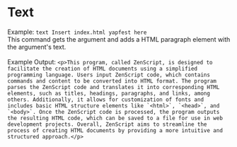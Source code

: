 # Text
Example: `` text Insert index.html yapfest here ``<br>
This command gets the argument and adds a HTML paragraph element with the argument's text.<br><br>
Example Output: `` <p>This program, called ZenScript, is designed to facilitate the creation of HTML documents using a simplified programming language. Users input ZenScript code, which contains commands and content to be converted into HTML format. The program parses the ZenScript code and translates it into corresponding HTML elements, such as titles, headings, paragraphs, and links, among others. Additionally, it allows for customization of fonts and includes basic HTML structure elements like `<html>`, `<head>`, and `<body>`. Once the ZenScript code is processed, the program outputs the resulting HTML code, which can be saved to a file for use in web development projects. Overall, ZenScript aims to streamline the process of creating HTML documents by providing a more intuitive and structured approach.</p> ``